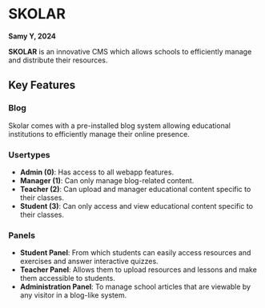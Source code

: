 # SKOLAR
**Samy Y, 2024**

**SKOLAR** is an innovative CMS which allows schools to efficiently manage and distribute their resources.

## Key Features

### Blog
Skolar comes with a pre-installed blog system allowing educational institutions to efficiently manage their online presence.

### Usertypes
- **Admin (0)**: Has access to all webapp features.
- **Manager (1)**: Can only manage blog-related content.
- **Teacher (2)**: Can upload and manager educational content specific to their classes.
- **Student (3)**: Can only access and view educational content specific to their classes.

### Panels
- **Student Panel**: From which students can easily access resources and exercises and answer interactive quizzes.
- **Teacher Panel**: Allows them to upload resources and lessons and make them accessible to students.
- **Administration Panel**: To manage school articles that are viewable by any visitor in a blog-like system.
